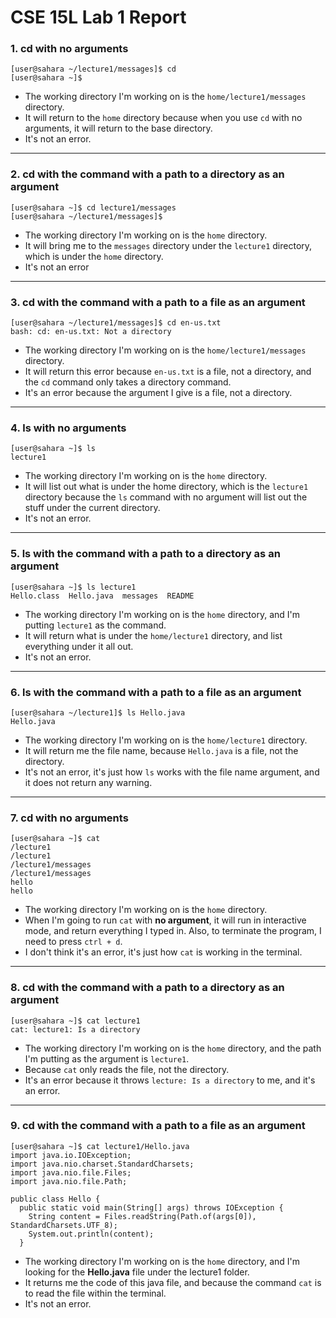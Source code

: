 <h1><italic>CSE 15L Lab 1 Report</italic></h1>

<h3>1. cd with no arguments</h3>

```
[user@sahara ~/lecture1/messages]$ cd
[user@sahara ~]$ 
```

- The working directory I'm working on is the `home/lecture1/messages` directory.
- It will return to the `home` directory because when you use `cd` with no arguments, it will return to the base directory.
- It's not an error.

---

<h3>2. cd with the command with a path to a directory as an argument</h3>

```
[user@sahara ~]$ cd lecture1/messages
[user@sahara ~/lecture1/messages]$
```

- The working directory I'm working on is the `home` directory.
- It will bring me to the `messages` directory under the `lecture1` directory, which is under the `home` directory.
- It's not an error

---

<h3>3. cd with the command with a path to a file as an argument</h3>

```
[user@sahara ~/lecture1/messages]$ cd en-us.txt
bash: cd: en-us.txt: Not a directory
```

- The working directory I'm working on is the `home/lecture1/messages` directory.
- It will return this error because `en-us.txt` is a file, not a directory, and the `cd` command only takes a directory command.
- It's an error because the argument I give is a file, not a directory.

---

<h3>4. ls with no arguments </h3>

```
[user@sahara ~]$ ls
lecture1
```

- The working directory I'm working on is the `home` directory.
- It will list out what is under the home directory, which is the `lecture1` directory because the `ls` command with no argument will list out the stuff under the current directory.
- It's not an error.

---

<h3>5. ls with the command with a path to a directory as an argument</h3>

```
[user@sahara ~]$ ls lecture1
Hello.class  Hello.java  messages  README
```

- The working directory I'm working on is the `home` directory, and I'm putting `lecture1` as the command.
- It will return what is under the `home/lecture1` directory, and list everything under it all out.
- It's not an error.

---

<h3>6. ls with the command with a path to a file as an argument</h3>

```
[user@sahara ~/lecture1]$ ls Hello.java
Hello.java
```

- The working directory I'm working on is the `home/lecture1` directory.
- It will return me the file name, because `Hello.java` is a file, not the directory.
- It's not an error, it's just how `ls` works with the file name argument, and it does not return any warning.

----

<h3>7. cd with no arguments</h3>

```
[user@sahara ~]$ cat
/lecture1
/lecture1
/lecture1/messages               
/lecture1/messages
hello
hello
```

- The working directory I'm working on is the `home` directory.
- When I'm going to run `cat` with **no argument**, it will run in interactive mode, and return everything I typed in. Also, to terminate the program, I need to press `ctrl + d`.
- I don't think it's an error, it's just how `cat` is working in the terminal.

---

<h3>8. cd with the command with a path to a directory as an argument</h3>

```
[user@sahara ~]$ cat lecture1
cat: lecture1: Is a directory
```

- The working directory I'm working on is the `home` directory, and the path I'm putting as the argument is `lecture1`.
- Because `cat` only reads the file, not the directory.
- It's an error because it throws `lecture: Is a directory` to me, and it's an error.

---
<h3>9. cd with the command with a path to a file as an argument</h3>

```
[user@sahara ~]$ cat lecture1/Hello.java 
import java.io.IOException;
import java.nio.charset.StandardCharsets;
import java.nio.file.Files;
import java.nio.file.Path;

public class Hello {
  public static void main(String[] args) throws IOException {
    String content = Files.readString(Path.of(args[0]), StandardCharsets.UTF_8);    
    System.out.println(content);
  }
```

- The working directory I'm working on is the `home` directory, and I'm looking for the **Hello.java** file under the lecture1 folder.
- It returns me the code of this java file, and because the command `cat` is to read the file within the terminal.
- It's not an error.
